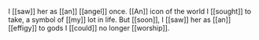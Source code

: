 I [[saw]] her as [[an]] [[angel]] once. [[An]] icon of the world I [[sought]] to take, a symbol of [[my]] lot in life. But [[soon]], I [[saw]] her as [[an]] [[effigy]] to gods I [[could]] no longer [[worship]].  